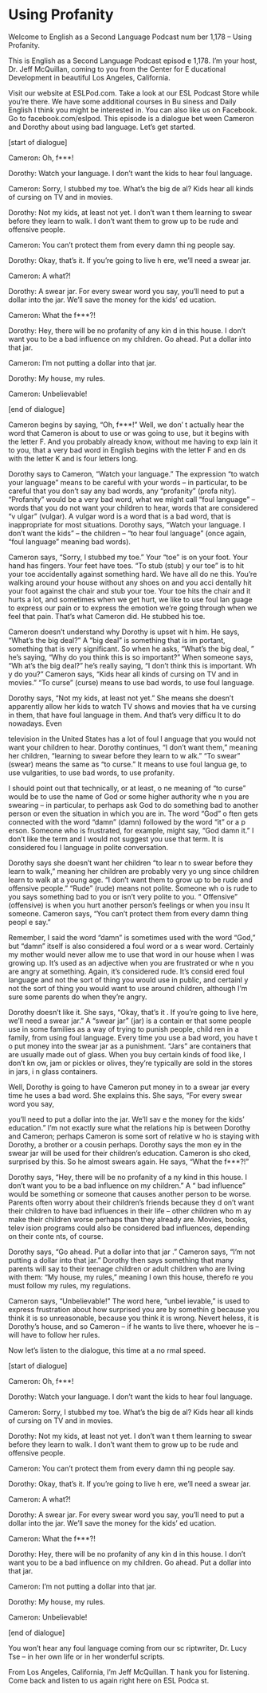 # Using Profanity

Welcome to English as a Second Language Podcast num ber 1,178 – Using Profanity. 

This is English as a Second Language Podcast episod e 1,178. I’m your host, Dr. Jeff McQuillan, coming to you from the Center for E ducational Development in beautiful Los Angeles, California.  

Visit our website at ESLPod.com. Take a look at our  ESL Podcast Store while you’re there. We have some additional courses in Bu siness and Daily English I think you might be interested in. You can also like  us on Facebook. Go to facebook.com/eslpod. This episode is a dialogue bet ween Cameron and Dorothy about using bad language. Let’s get started. 

[start of dialogue] 

Cameron: Oh, f***! 

Dorothy: Watch your language. I don’t want the kids  to hear foul language. 

Cameron: Sorry, I stubbed my toe. What’s the big de al? Kids hear all kinds of cursing on TV and in movies. 

Dorothy: Not my kids, at least not yet. I don’t wan t them learning to swear before they learn to walk. I don’t want them to grow up to  be rude and offensive people. 

Cameron: You can’t protect them from every damn thi ng people say. 

Dorothy: Okay, that’s it. If you’re going to live h ere, we’ll need a swear jar. 

Cameron: A what?! 

Dorothy: A swear jar. For every swear word you say,  you’ll need to put a dollar into the jar. We’ll save the money for the kids’ ed ucation.  

Cameron: What the f***?! 

Dorothy: Hey, there will be no profanity of any kin d in this house. I don’t want you to be a bad influence on my children. Go ahead. Put  a dollar into that jar.  

Cameron: I’m not putting a dollar into that jar.   

 Dorothy: My house, my rules. 

Cameron: Unbelievable! 

[end of dialogue] 

Cameron begins by saying, “Oh, f***!” Well, we don’ t actually hear the word that Cameron is about to use or was going to use, but it  begins with the letter F. And you probably already know, without me having to exp lain it to you, that a very bad word in English begins with the letter F and en ds with the letter K and is four letters long.  

Dorothy says to Cameron, “Watch your language.” The  expression “to watch your language” means to be careful with your words – in particular, to be careful that you don’t say any bad words, any “profanity” (profa nity). “Profanity” would be a very bad word, what we might call “foul language” –  words that you do not want your children to hear, words that are considered “v ulgar” (vulgar). A vulgar word is a word that is a bad word, that is inappropriate  for most situations. Dorothy says, “Watch your language. I don’t want the kids” – the children – “to hear foul language” (once again, “foul language” meaning bad words).  

Cameron says, “Sorry, I stubbed my toe.” Your “toe”  is on your foot. Your hand has fingers. Your feet have toes. “To stub (stub) y our toe” is to hit your toe accidentally against something hard. We have all do ne this. You’re walking around your house without any shoes on and you acci dentally hit your foot against the chair and stub your toe. Your toe hits the chair and it hurts a lot, and sometimes when we get hurt, we like to use foul lan guage to express our pain or to express the emotion we’re going through when we feel that pain. That’s what Cameron did. He stubbed his toe.  

Cameron doesn’t understand why Dorothy is upset wit h him. He says, “What’s the big deal?” A “big deal” is something that is im portant, something that is very significant. So when he asks, “What’s the big deal, ” he’s saying, “Why do you think this is so important?” When someone says, “Wh at’s the big deal?” he’s really saying, “I don’t think this is important. Wh y do you?” Cameron says, “Kids hear all kinds of cursing on TV and in movies.” “To  curse” (curse) means to use bad words, to use foul language.  

Dorothy says, “Not my kids, at least not yet.” She means she doesn’t apparently allow her kids to watch TV shows and movies that ha ve cursing in them, that have foul language in them. And that’s very difficu lt to do nowadays. Even  

television in the United States has a lot of foul l anguage that you would not want your children to hear. Dorothy continues, “I don’t want them,” meaning her children, “learning to swear before they learn to w alk.” “To swear” (swear) means the same as “to curse.” It means to use foul langua ge, to use vulgarities, to use bad words, to use profanity.  

I should point out that technically, or at least, o ne meaning of “to curse” would be to use the name of God or some higher authority whe n you are swearing – in particular, to perhaps ask God to do something bad to another person or even the situation in which you are in. The word “God” o ften gets connected with the word “damn” (damn) followed by the word “it” or a p erson. Someone who is frustrated, for example, might say, “God damn it.” I don’t like the term and I would not suggest you use that term. It is considered fou l language in polite conversation.  

Dorothy says she doesn’t want her children “to lear n to swear before they learn to walk,” meaning her children are probably very yo ung since children learn to walk at a young age. “I don’t want them to grow up to be rude and offensive people.” “Rude” (rude) means not polite. Someone wh o is rude to you says something bad to you or isn’t very polite to you. “ Offensive” (offensive) is when you hurt another person’s feelings or when you insu lt someone. Cameron says, “You can’t protect them from every damn thing peopl e say.”  

Remember, I said the word “damn” is sometimes used with the word “God,” but “damn” itself is also considered a foul word or a s wear word. Certainly my mother would never allow me to use that word in our house when I was growing up. It’s used as an adjective when you are frustrated or whe n you are angry at something. Again, it’s considered rude. It’s consid ered foul language and not the sort of thing you would use in public, and certainl y not the sort of thing you would want to use around children, although I’m sure some  parents do when they’re angry.  

Dorothy doesn’t like it. She says, “Okay, that’s it . If you’re going to live here, we’ll need a swear jar.” A “swear jar” (jar) is a contain er that some people use in some families as a way of trying to punish people, child ren in a family, from using foul language. Every time you use a bad word, you have t o put money into the swear jar as a punishment. “Jars” are containers that are  usually made out of glass. When you buy certain kinds of food like, I don’t kn ow, jam or pickles or olives, they’re typically are sold in the stores in jars, i n glass containers.  

Well, Dorothy is going to have Cameron put money in to a swear jar every time he uses a bad word. She explains this. She says, “For every swear word you say,  

you’ll need to put a dollar into the jar. We’ll sav e the money for the kids’ education.” I’m not exactly sure what the relations hip is between Dorothy and Cameron; perhaps Cameron is some sort of relative w ho is staying with Dorothy, a brother or a cousin perhaps. Dorothy says the mon ey in the swear jar will be used for their children’s education. Cameron is sho cked, surprised by this. So he almost swears again. He says, “What the f***?!”  

Dorothy says, “Hey, there will be no profanity of a ny kind in this house. I don’t want you to be a bad influence on my children.” A “ bad influence” would be something or someone that causes another person to be worse. Parents often worry about their children’s friends because they d on’t want their children to have bad influences in their life – other children who m ay make their children worse perhaps than they already are. Movies, books, telev ision programs could also be considered bad influences, depending on their conte nts, of course.  

Dorothy says, “Go ahead. Put a dollar into that jar .” Cameron says, “I’m not putting a dollar into that jar.” Dorothy then says something that many parents will say to their teenage children or adult children who  are living with them: “My house, my rules,” meaning I own this house, therefo re you must follow my rules, my regulations.  

Cameron says, “Unbelievable!” The word here, “unbel ievable,” is used to express frustration about how surprised you are by somethin g because you think it is so unreasonable, because you think it is wrong. Nevert heless, it is Dorothy’s house, and so Cameron – if he wants to live there, whoever  he is – will have to follow her rules.  

Now let’s listen to the dialogue, this time at a no rmal speed. 

[start of dialogue] 

Cameron: Oh, f***! 

Dorothy: Watch your language. I don’t want the kids  to hear foul language. 

Cameron: Sorry, I stubbed my toe. What’s the big de al? Kids hear all kinds of cursing on TV and in movies. 

Dorothy: Not my kids, at least not yet. I don’t wan t them learning to swear before they learn to walk. I don’t want them to grow up to  be rude and offensive people. 

Cameron: You can’t protect them from every damn thi ng people say.  

 Dorothy: Okay, that’s it. If you’re going to live h ere, we’ll need a swear jar. 

Cameron: A what?! 

Dorothy: A swear jar. For every swear word you say,  you’ll need to put a dollar into the jar. We’ll save the money for the kids’ ed ucation.  

Cameron: What the f***?! 

Dorothy: Hey, there will be no profanity of any kin d in this house. I don’t want you to be a bad influence on my children. Go ahead. Put  a dollar into that jar.  

Cameron: I’m not putting a dollar into that jar.  

Dorothy: My house, my rules. 

Cameron: Unbelievable! 

[end of dialogue] 

You won’t hear any foul language coming from our sc riptwriter, Dr. Lucy Tse – in her own life or in her wonderful scripts.  

From Los Angeles, California, I’m Jeff McQuillan. T hank you for listening. Come back and listen to us again right here on ESL Podca st. 

